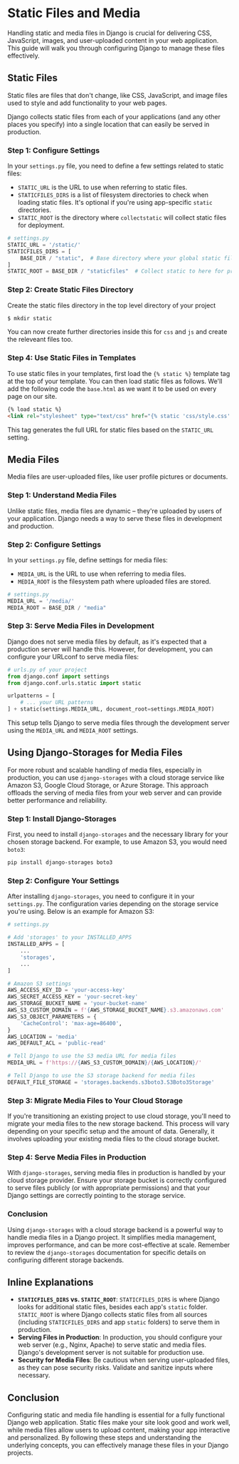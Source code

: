 # Static Files and Media

Handling static and media files in Django is crucial for delivering CSS, JavaScript, images, and user-uploaded content in your web application. This guide will walk you through configuring Django to manage these files effectively.

## Static Files

Static files are files that don't change, like CSS, JavaScript, and image files used to style and add functionality to your web pages.

Django collects static files from each of your applications (and any other places you specify) into a single location that can easily be served in production.

### Step 1: Configure Settings

In your `settings.py` file, you need to define a few settings related to static files:

- `STATIC_URL` is the URL to use when referring to static files.
- `STATICFILES_DIRS` is a list of filesystem directories to check when loading static files. It's optional if you're using app-specific `static` directories.
- `STATIC_ROOT` is the directory where `collectstatic` will collect static files for deployment.

```python
# settings.py
STATIC_URL = '/static/'
STATICFILES_DIRS = [
    BASE_DIR / "static",  # Base directory where your global static files are
]
STATIC_ROOT = BASE_DIR / "staticfiles"  # Collect static to here for production
```

### Step 2: Create Static Files Directory

Create the static files directory in the top level directory of your project

```bash
$ mkdir static
```

You can now create further directories inside this for `css` and `js` and create the releveant files too.

### Step 4: Use Static Files in Templates

To use static files in your templates, first load the `{% static %}` template tag at the top of your template. You can then load static files as follows. We'll add the following code the `base.html` as we want it to be used on every page on our site.

```html
{% load static %}
<link rel="stylesheet" type="text/css" href="{% static 'css/style.css' %}" />
```

This tag generates the full URL for static files based on the `STATIC_URL` setting.

## Media Files

Media files are user-uploaded files, like user profile pictures or documents.

### Step 1: Understand Media Files

Unlike static files, media files are dynamic – they're uploaded by users of your application. Django needs a way to serve these files in development and production.

### Step 2: Configure Settings

In your `settings.py` file, define settings for media files:

- `MEDIA_URL` is the URL to use when referring to media files.
- `MEDIA_ROOT` is the filesystem path where uploaded files are stored.

```python
# settings.py
MEDIA_URL = '/media/'
MEDIA_ROOT = BASE_DIR / "media"
```

### Step 3: Serve Media Files in Development

Django does not serve media files by default, as it's expected that a production server will handle this. However, for development, you can configure your URLconf to serve media files:

```python
# urls.py of your project
from django.conf import settings
from django.conf.urls.static import static

urlpatterns = [
    # ... your URL patterns
] + static(settings.MEDIA_URL, document_root=settings.MEDIA_ROOT)
```

This setup tells Django to serve media files through the development server using the `MEDIA_URL` and `MEDIA_ROOT` settings.

## Using Django-Storages for Media Files

For more robust and scalable handling of media files, especially in production, you can use `django-storages` with a cloud storage service like Amazon S3, Google Cloud Storage, or Azure Storage. This approach offloads the serving of media files from your web server and can provide better performance and reliability.

### Step 1: Install Django-Storages

First, you need to install `django-storages` and the necessary library for your chosen storage backend. For example, to use Amazon S3, you would need `boto3`:

```bash
pip install django-storages boto3
```

### Step 2: Configure Your Settings

After installing `django-storages`, you need to configure it in your `settings.py`. The configuration varies depending on the storage service you're using. Below is an example for Amazon S3:

```python
# settings.py

# Add 'storages' to your INSTALLED_APPS
INSTALLED_APPS = [
    ...
    'storages',
    ...
]

# Amazon S3 settings
AWS_ACCESS_KEY_ID = 'your-access-key'
AWS_SECRET_ACCESS_KEY = 'your-secret-key'
AWS_STORAGE_BUCKET_NAME = 'your-bucket-name'
AWS_S3_CUSTOM_DOMAIN = f'{AWS_STORAGE_BUCKET_NAME}.s3.amazonaws.com'
AWS_S3_OBJECT_PARAMETERS = {
    'CacheControl': 'max-age=86400',
}
AWS_LOCATION = 'media'
AWS_DEFAULT_ACL = 'public-read'

# Tell Django to use the S3 media URL for media files
MEDIA_URL = f'https://{AWS_S3_CUSTOM_DOMAIN}/{AWS_LOCATION}/'

# Tell Django to use the S3 storage backend for media files
DEFAULT_FILE_STORAGE = 'storages.backends.s3boto3.S3Boto3Storage'
```

### Step 3: Migrate Media Files to Your Cloud Storage

If you're transitioning an existing project to use cloud storage, you'll need to migrate your media files to the new storage backend. This process will vary depending on your specific setup and the amount of data. Generally, it involves uploading your existing media files to the cloud storage bucket.

### Step 4: Serve Media Files in Production

With `django-storages`, serving media files in production is handled by your cloud storage provider. Ensure your storage bucket is correctly configured to serve files publicly (or with appropriate permissions) and that your Django settings are correctly pointing to the storage service.

### Conclusion

Using `django-storages` with a cloud storage backend is a powerful way to handle media files in a Django project. It simplifies media management, improves performance, and can be more cost-effective at scale. Remember to review the `django-storages` documentation for specific details on configuring different storage backends.

## Inline Explanations

- **`STATICFILES_DIRS` vs. `STATIC_ROOT`**: `STATICFILES_DIRS` is where Django looks for additional static files, besides each app's `static` folder. `STATIC_ROOT` is where Django collects static files from all sources (including `STATICFILES_DIRS` and app `static` folders) to serve them in production.
- **Serving Files in Production**: In production, you should configure your web server (e.g., Nginx, Apache) to serve static and media files. Django's development server is not suitable for production use.
- **Security for Media Files**: Be cautious when serving user-uploaded files, as they can pose security risks. Validate and sanitize inputs where necessary.

## Conclusion

Configuring static and media file handling is essential for a fully functional Django web application. Static files make your site look good and work well, while media files allow users to upload content, making your app interactive and personalized. By following these steps and understanding the underlying concepts, you can effectively manage these files in your Django projects.
